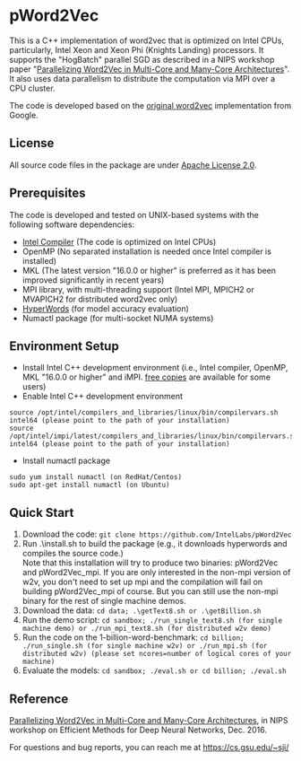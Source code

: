 # pWord2Vec
This is a C++ implementation of word2vec that is optimized on Intel CPUs, particularly, Intel Xeon and Xeon Phi (Knights Landing) processors. It supports the "HogBatch" parallel SGD as described in a NIPS workshop paper "[Parallelizing Word2Vec in Multi-Core and Many-Core Architectures](https://arxiv.org/abs/1611.06172)". It also uses data parallelism to distribute the computation via MPI over a CPU cluster. 

The code is developed based on the [original word2vec](https://code.google.com/archive/p/word2vec/) implementation from Google.

## License
All source code files in the package are under [Apache License 2.0](http://www.apache.org/licenses/LICENSE-2.0).

## Prerequisites
The code is developed and tested on UNIX-based systems with the following software dependencies:

- [Intel Compiler](https://software.intel.com/en-us/qualify-for-free-software) (The code is optimized on Intel CPUs)
- OpenMP (No separated installation is needed once Intel compiler is installed)
- MKL (The latest version "16.0.0 or higher" is preferred as it has been improved significantly in recent years)
- MPI library, with multi-threading support (Intel MPI, MPICH2 or MVAPICH2 for distributed word2vec only)
- [HyperWords](https://bitbucket.org/omerlevy/hyperwords) (for model accuracy evaluation)
- Numactl package (for multi-socket NUMA systems)

## Environment Setup
* Install Intel C++ development environment (i.e., Intel compiler, OpenMP, MKL "16.0.0 or higher" and iMPI. [free copies](https://software.intel.com/en-us/qualify-for-free-software) are available for some users)
* Enable Intel C++ development environment
```
source /opt/intel/compilers_and_libraries/linux/bin/compilervars.sh intel64 (please point to the path of your installation)
source /opt/intel/impi/latest/compilers_and_libraries/linux/bin/compilervars.sh intel64 (please point to the path of your installation)
```
* Install numactl package
```
sudo yum install numactl (on RedHat/Centos)
sudo apt-get install numactl (on Ubuntu)
```

## Quick Start
1. Download the code: ```git clone https://github.com/IntelLabs/pWord2Vec```
2. Run .\install.sh to build the package (e.g., it downloads hyperwords and compiles the source code.)  
Note that this installation will try to produce two binaries: pWord2Vec and pWord2Vec_mpi. If you are only interested in the non-mpi version of w2v, you don't need to set up mpi and the compilation will fail on building pWord2Vec_mpi of course. But you can still use the non-mpi binary for the rest of single machine demos.
3. Download the data: ```cd data; .\getText8.sh or .\getBillion.sh```
4. Run the demo script: ```cd sandbox; ./run_single_text8.sh (for single machine demo) or ./run_mpi_text8.sh (for distributed w2v demo)```
5. Run the code on the 1-billion-word-benchmark: ```cd billion; ./run_single.sh (for single machine w2v) or ./run_mpi.sh (for distributed w2v) (please set ncores=number of logical cores of your machine)```
6. Evaluate the models: ```cd sandbox; ./eval.sh or cd billion; ./eval.sh```

## Reference
[Parallelizing Word2Vec in Multi-Core and Many-Core Architectures](https://arxiv.org/abs/1611.06172), in NIPS workshop on Efficient Methods for Deep Neural Networks, Dec. 2016.

For questions and bug reports, you can reach me at https://cs.gsu.edu/~sji/
